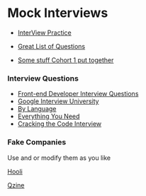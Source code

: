 # Mock Interviews

  - [InterView Practice](https://github.com/Montana-Code-School/interview-practice)

  - [Great List of Questions]()

  - [Some stuff Cohort 1 put together](https://docs.google.com/document/d/1V3l-7ZPNrYdLhZQiWyHDgVMSuThiTwx6d5p43BuQ4lw/edit)

### Interview Questions

  - [Front-end Developer Interview Questions](https://github.com/h5bp/Front-end-Developer-Interview-Questions)
  - [Google Interview University](https://github.com/jwasham/coding-interview-university)
  - [By Language](https://github.com/MaximAbramchuck/awesome-interview-questions)
  - [Everything You Need](https://github.com/andreis/interview)
  - [Cracking the Code Interview](https://github.com/careercup/ctci)

### Fake Companies

   Use and or modify them as you like

   [Hooli](https://docs.google.com/document/d/19tCUe5o_yBS_efpw_vZjx_Dc6iUhJ6qxr8tzI9tJ2cU/edit)

   [Qzine](https://docs.google.com/document/d/1fLod_SPam5GEotbPLr_vRTXxer5bXD-6yTleWNwlnBU/edit?usp=sharing)
